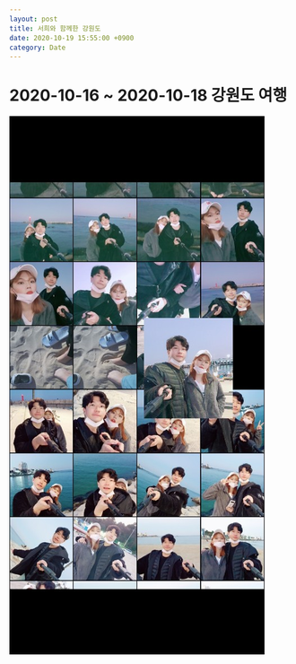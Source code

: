 ```yaml
---
layout: post
title: 서희와 함께한 강원도
date: 2020-10-19 15:55:00 +0900
category: Date
---
```


# 2020-10-16 ~ 2020-10-18 강원도 여행

![1](../public/img/1.jpg)